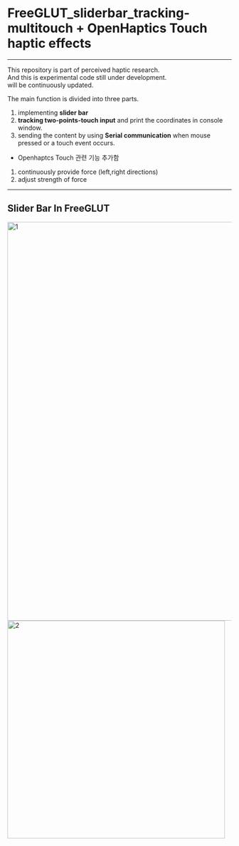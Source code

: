 # FreeGLUT_sliderbar_tracking-multitouch + OpenHaptics Touch haptic effects   
   
***   

This repository is part of perceived haptic research.    
And this is experimental code still under development.     
will be continuously updated.   



The main function is divided into three parts.   
1. implementing **slider bar**   
2. **tracking two-points-touch input**  and print the coordinates in console window.   
3. sending the content by using **Serial communication** when mouse pressed or a touch event occurs.        
   
+ Openhaptcs Touch 관련 기능 추가함
1. continuously provide force (left,right directions)
2. adjust strength of force




***   

## Slider Bar In FreeGLUT


<img width="895" alt="1" src="https://user-images.githubusercontent.com/77865395/195780693-edb4947a-52ad-49c4-9389-2a5cd15ab3d8.PNG">




<img width="489" alt="2" src="https://user-images.githubusercontent.com/77865395/195780732-e6b5a6f7-80b7-46a7-ac1e-a1fd034ee0b6.PNG">
